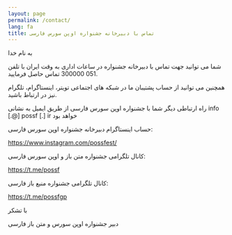 ```yaml
---
layout: page
permalink: /contact/
lang: fa
title: تماس با دبیرخانه جشنواره اوپن سورس فارسی
---
```


به نام خدا

شما می توانید جهت تماس با دبیرخانه جشنواره در ساعات اداری به وقت ایران با تلفن  051 300000 تماس حاصل فرمایید.

همچنین می توانید از حساب پشتیبان ما در شبکه های اجتماعی تویتر، اینستاگرام، تلگرام نیز در ارتباط باشید.

راه ارتباطی دیگر شما با جشنواره اوپن سورس فارسی از طریق ایمیل به نشانی info [.@] possf [.] ir خواهد بود

حساب اینستاگرام دبیرخانه جشنواره اوپن سورس فارسی:

https://www.instagram.com/possfest/

کانال تلگرامی جشنواره متن باز و اوپن سورس فارسی:

https://t.me/possf

کانال تلگرامی جشنواره منبع باز فارسی:

https://t.me/possfgp


با تشکر

دبیر جشنواره اوپن سورس و متن باز فارسی
